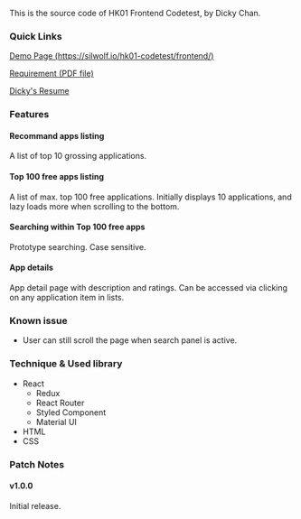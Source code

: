 This is the source code of HK01 Frontend Codetest, by Dicky Chan.

### Quick Links
[Demo Page (https://silwolf.io/hk01-codetest/frontend/)](https://silwolf.io/hk01-codetest/frontend)

[Requirement (PDF file)](https://silwolf.io/hk01-codetest/frontend-requirement.pdf)

[Dicky's Resume](https://silwolf.io/resume)

### Features

#### Recommand apps listing
A list of top 10 grossing applications.

#### Top 100 free apps listing
A list of max. top 100 free applications. Initially displays 10 applications, and lazy loads more when scrolling to the bottom.

#### Searching within Top 100 free apps
Prototype searching. Case sensitive.

#### App details
App detail page with description and ratings. Can be accessed via clicking on any application item in lists.

### Known issue
* User can still scroll the page when search panel is active.

### Technique & Used library
* React
  * Redux
  * React Router
  * Styled Component
  * Material UI
* HTML
* CSS

### Patch Notes
#### v1.0.0
Initial release.